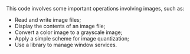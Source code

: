 This code involves some important operations involving images, such as:

- Read and write image files;
- Display the contents of an image file;
- Convert a color image to a grayscale image;
- Apply a simple scheme for image quantization;
- Use a library to manage window services.
